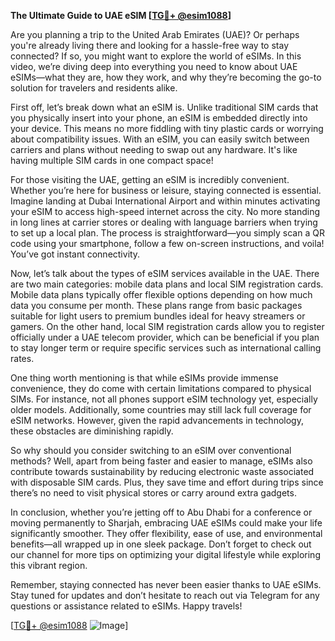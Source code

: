 **The Ultimate Guide to UAE eSIM [[TG💪+ @esim1088](https://t.me/s/esim1088)]**

Are you planning a trip to the United Arab Emirates (UAE)? Or perhaps you're already living there and looking for a hassle-free way to stay connected? If so, you might want to explore the world of eSIMs. In this video, we’re diving deep into everything you need to know about UAE eSIMs—what they are, how they work, and why they’re becoming the go-to solution for travelers and residents alike.

First off, let’s break down what an eSIM is. Unlike traditional SIM cards that you physically insert into your phone, an eSIM is embedded directly into your device. This means no more fiddling with tiny plastic cards or worrying about compatibility issues. With an eSIM, you can easily switch between carriers and plans without needing to swap out any hardware. It's like having multiple SIM cards in one compact space!

For those visiting the UAE, getting an eSIM is incredibly convenient. Whether you’re here for business or leisure, staying connected is essential. Imagine landing at Dubai International Airport and within minutes activating your eSIM to access high-speed internet across the city. No more standing in long lines at carrier stores or dealing with language barriers when trying to set up a local plan. The process is straightforward—you simply scan a QR code using your smartphone, follow a few on-screen instructions, and voila! You’ve got instant connectivity.

Now, let’s talk about the types of eSIM services available in the UAE. There are two main categories: mobile data plans and local SIM registration cards. Mobile data plans typically offer flexible options depending on how much data you consume per month. These plans range from basic packages suitable for light users to premium bundles ideal for heavy streamers or gamers. On the other hand, local SIM registration cards allow you to register officially under a UAE telecom provider, which can be beneficial if you plan to stay longer term or require specific services such as international calling rates.

One thing worth mentioning is that while eSIMs provide immense convenience, they do come with certain limitations compared to physical SIMs. For instance, not all phones support eSIM technology yet, especially older models. Additionally, some countries may still lack full coverage for eSIM networks. However, given the rapid advancements in technology, these obstacles are diminishing rapidly.

So why should you consider switching to an eSIM over conventional methods? Well, apart from being faster and easier to manage, eSIMs also contribute towards sustainability by reducing electronic waste associated with disposable SIM cards. Plus, they save time and effort during trips since there’s no need to visit physical stores or carry around extra gadgets.

In conclusion, whether you’re jetting off to Abu Dhabi for a conference or moving permanently to Sharjah, embracing UAE eSIMs could make your life significantly smoother. They offer flexibility, ease of use, and environmental benefits—all wrapped up in one sleek package. Don’t forget to check out our channel for more tips on optimizing your digital lifestyle while exploring this vibrant region.

Remember, staying connected has never been easier thanks to UAE eSIMs. Stay tuned for updates and don’t hesitate to reach out via Telegram for any questions or assistance related to eSIMs. Happy travels!

[[TG💪+ @esim1088](https://t.me/s/esim1088) ![Image](https://i.postimg.cc/Y0z9fWf4/image.png)]